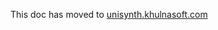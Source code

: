 This doc has moved to [unisynth.khulnasoft.com](https://unisynth.khulnasoft.com/docs/configuration/)
